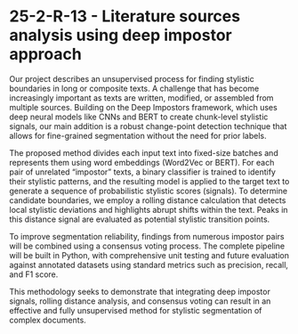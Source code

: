 # 25-2-R-13 - Literature sources analysis using deep impostor approach
Our project describes an unsupervised process for finding stylistic boundaries in long or
composite texts. A challenge that has become increasingly important as texts are 
written, modified, or assembled from multiple sources. Building on the Deep Impostors
framework, which uses deep neural models like CNNs and BERT to create chunk-level
stylistic signals, our main addition is a robust change-point detection technique
that allows for fine-grained segmentation without the need for prior labels.

The proposed method divides each input text into fixed-size batches and represents
them using word embeddings (Word2Vec or BERT). For each pair of unrelated
“impostor” texts, a binary classifier is trained to identify their stylistic patterns, and the
resulting model is applied to the target text to generate a sequence of probabilistic
stylistic scores (signals). To determine candidate boundaries, we employ a rolling
distance calculation that detects local stylistic deviations and highlights abrupt shifts
within the text. Peaks in this distance signal are evaluated as potential stylistic transition
points.

To improve segmentation reliability, findings from numerous impostor pairs will be
combined using a consensus voting process. The complete pipeline will be built in
Python, with comprehensive unit testing and future evaluation against annotated
datasets using standard metrics such as precision, recall, and F1 score.

This methodology seeks to demonstrate that integrating deep impostor signals, rolling
distance analysis, and consensus voting can result in an effective and fully
unsupervised method for stylistic segmentation of complex documents.
